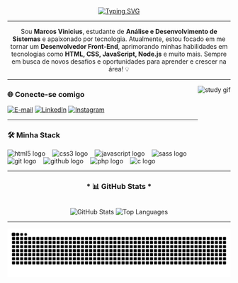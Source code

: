 <div align="center">
  <a href="https://git.io/typing-svg">
    <img src="https://readme-typing-svg.demolab.com?font=Fira+Code&weight=500&size=22&pause=1000&color=50D4F2&center=true&vCenter=true&random=false&width=524&lines=%E2%8A%B9+Bem+vindo+ao+meu+perfil!+%E2%8A%B9;Me+chamo+Marcos+Vinicius+%F0%9F%9A%80" alt="Typing SVG">
  </a>
</div>

---

<p align="center">
  Sou <b>Marcos Vinicius</b>, estudante de <b>Análise e Desenvolvimento de Sistemas</b> e apaixonado por tecnologia. Atualmente, estou focado em me tornar um <b>Desenvolvedor Front-End</b>, aprimorando minhas habilidades em tecnologias como <b>HTML, CSS, JavaScript, Node.js</b> e muito mais. Sempre em busca de novos desafios e oportunidades para aprender e crescer na área! 💡
</p>

---

<img align="right" alt="study gif" height="150" src="gif/8fd97555b950f693151234f1e220cfd8.gif](https://i.pinimg.com/originals/8f/d9/75/8fd97555b950f693151234f1e220cfd8.gif">

### 🌐 Conecte-se comigo

[![E-mail](https://img.shields.io/badge/-Email-000?style=for-the-badge&logo=gmail&logoColor=50D4F2)](mailto:marcostaekwondo2013@gmail.com)
[![LinkedIn](https://img.shields.io/badge/-LinkedIn-000?style=for-the-badge&logo=linkedin&logoColor=0C59F2)](https://www.linkedin.com/in/marcosvinicius2030)
[![Instagram](https://img.shields.io/badge/-Instagram-000?style=for-the-badge&logo=instagram&logoColor=E4405F)](https://www.instagram.com/candidosharks)


---

### 🛠️ Minha Stack

<div align="left">
  <img src="https://cdn.jsdelivr.net/gh/devicons/devicon/icons/html5/html5-original.svg" height="25" alt="html5 logo" />
  <img width="8" />
  <img src="https://cdn.jsdelivr.net/gh/devicons/devicon/icons/css3/css3-original.svg" height="25" alt="css3 logo" />
  <img width="8" />
  <img src="https://cdn.jsdelivr.net/gh/devicons/devicon/icons/javascript/javascript-original.svg" height="25" alt="javascript logo" />
  <img width="8" />
  <img src="https://cdn.jsdelivr.net/gh/devicons/devicon/icons/sass/sass-original.svg" height="25" alt="sass logo" />
  <img width="8" />
  <img src="https://cdn.jsdelivr.net/gh/devicons/devicon/icons/git/git-original.svg" height="25" alt="git logo" />
  <img width="8" />
  <img src="https://cdn.jsdelivr.net/gh/devicons/devicon/icons/github/github-original.svg" height="25" alt="github logo" />
  <img width="8" />
  <img src="https://cdn.jsdelivr.net/gh/devicons/devicon/icons/php/php-original.svg" height="25" alt="php logo" />
  <img width="8" />
  <img src="https://cdn.jsdelivr.net/gh/devicons/devicon/icons/c/c-original.svg" height="25" alt="c logo" />
</div>

---

<div style="text-align: center;" align="center">
  <h3>* 📊 GitHub Stats *</h3>
  <br>
  <img src="https://github-readme-stats.vercel.app/api?username=shark1galaxy&show_icons=true&bg_color=000000&title_color=0C59F2&text_color=50D4F2&icon_color=4BB2F2&border_color=1B8EF2&locale=pt-br" height="150" alt="GitHub Stats" />
  <img src="https://github-readme-stats.vercel.app/api/top-langs?username=shark1galaxy&layout=compact&langs_count=5&bg_color=000000&title_color=0C59F2&text_color=50D4F2&icon_color=4BB2F2&border_color=1B8EF2&locale=pt-br" height="150" alt="Top Languages" />
</div>

---

<picture align="center">
  <source media="(prefers-color-scheme: dark)" srcset="https://raw.githubusercontent.com/Shark1Galaxy/Shark1Galaxy/output/github-contribution-grid-snake-dark.svg">
  <source media="(prefers-color-scheme: light)" srcset="https://raw.githubusercontent.com/Shark1Galaxy/Shark1Galaxy/output/github-contribution-grid-snake.svg">
  <img align="center" alt="github contribution grid snake animation" src="https://raw.githubusercontent.com/Shark1Galaxy/Shark1Galaxy/output/github-contribution-grid-snake.svg">
</picture>
